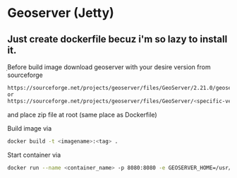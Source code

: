 # Geoserver (Jetty)
## Just create dockerfile becuz i'm so lazy to install it.



ฺBefore build image download geoserver with your desire version from sourceforge 
```sh
https://sourceforge.net/projects/geoserver/files/GeoServer/2.21.0/geoserver-2.21.0-bin.zip
or
https://sourceforge.net/projects/geoserver/files/GeoServer/<specific-version>/geoserver-<specific-version>-bin.zip
```

and place zip file at root (same place as Dockerfile)


Build image via
```sh
docker build -t <imagename>:<tag> .
```

Start container via
```sh
docker run --name <container_name> -p 8080:8080 -e GEOSERVER_HOME=/usr/share/geoserver --link=<db_container_name>:<new_connection_name> -d <image_name>:<tag>
```
